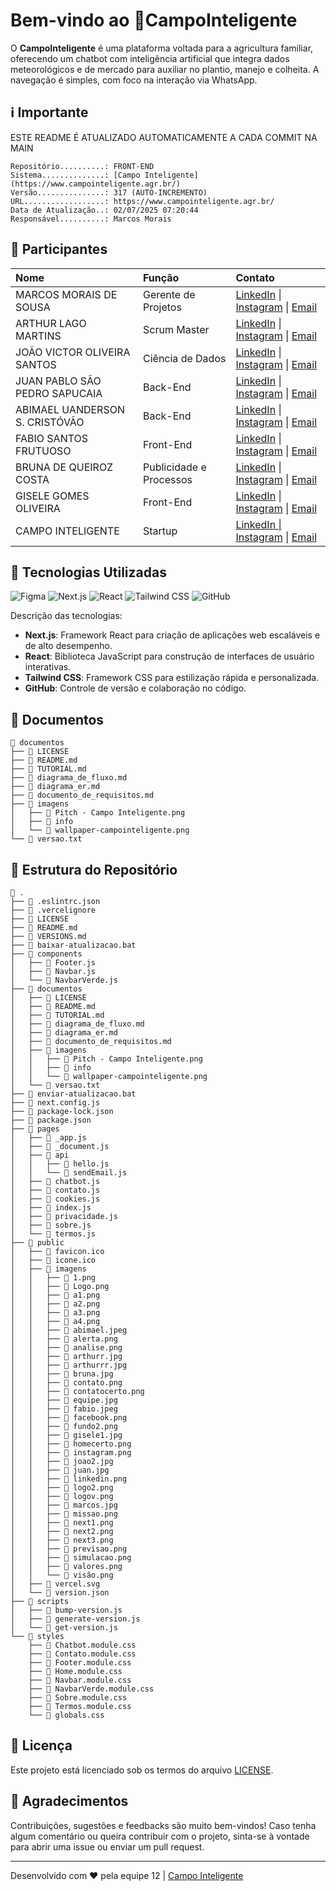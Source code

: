# Bem-vindo ao 🍃**CampoInteligente**

O **CampoInteligente** é uma plataforma voltada para a agricultura familiar, oferecendo um chatbot com inteligência artificial que integra dados meteorológicos e de mercado para auxiliar no plantio, manejo e colheita. A navegação é simples, com foco na interação via WhatsApp.

## ℹ️ Importante 

ESTE README É ATUALIZADO AUTOMATICAMENTE A CADA COMMIT NA MAIN 

```
Repositório..........: FRONT-END
Sistema..............: [Campo Inteligente](https://www.campointeligente.agr.br/)
Versão...............: 317 (AUTO-INCREMENTO)
URL..................: https://www.campointeligente.agr.br/
Data de Atualização..: 02/07/2025 07:20:44
Responsável..........: Marcos Morais
```
## 👥 Participantes

<table style='width:100%'>
<thead><tr><th style='text-align:left'>Nome</th><th style='text-align:left'>Função</th><th style='text-align:left'>Contato</th></tr></thead>
<tbody>
<tr><td>MARCOS MORAIS DE SOUSA            </td><td>Gerente de Projetos       </td><td><a href='https://www.linkedin.com/in/marcosmoraisjr/'>LinkedIn</a> | <a href='https://instagram.com/marcosmoraisjr'>Instagram</a> | <a href='mailto:mmstec@gmail.com'>Email</a></td></tr>
<tr><td>ARTHUR LAGO MARTINS               </td><td>Scrum Master              </td><td><a href='https://www.linkedin.com/in/arthur-martins-510b36235/'>LinkedIn</a> | <a href='https://instagram.com/arthurmarttins'>Instagram</a> | <a href='mailto:202110445@uesb.edu.br'>Email</a></td></tr>
<tr><td>JOÃO VICTOR OLIVEIRA SANTOS       </td><td>Ciência de Dados          </td><td><a href='https://www.linkedin.com/in/joão-victor-oliveira-santos-3b8aa1203/'>LinkedIn</a> | <a href='https://instagram.com/jv.osantos'>Instagram</a> | <a href='mailto:joao.osantos27@gmail.com'>Email</a></td></tr>
<tr><td>JUAN PABLO SÃO PEDRO SAPUCAIA     </td><td>Back-End                  </td><td><a href='https://www.linkedin.com/in/juan-pablo-09a65b2a6/'>LinkedIn</a> | <a href='https://instagram.com/juan_pablosps'>Instagram</a> | <a href='mailto:juan.psapucaia7@gmail.com'>Email</a></td></tr>
<tr><td>ABIMAEL UANDERSON S. CRISTÓVÃO    </td><td>Back-End                  </td><td><a href='https://www.linkedin.com/in/abimael-uanderson/'>LinkedIn</a> | <a href='https://instagram.com/abimaeluanderson'>Instagram</a> | <a href='mailto:abimael.servicos12dt@gmail.com'>Email</a></td></tr>
<tr><td>FABIO SANTOS FRUTUOSO             </td><td>Front-End                 </td><td><a href='https://www.linkedin.com/in/fabio-santos-frutuoso-1784401b9/'>LinkedIn</a> | <a href='https://instagram.com/gandalfs_800'>Instagram</a> | <a href='mailto:frutuosofabio10@gmail.com'>Email</a></td></tr>
<tr><td>BRUNA DE QUEIROZ COSTA            </td><td>Publicidade e Processos   </td><td><a href='https://www.linkedin.com/in/bruna-queiroz-5422a7261/'>LinkedIn</a> | <a href='https://instagram.com/brhunaqueiroz'>Instagram</a> | <a href='mailto:qbruna2003@gmail.com'>Email</a></td></tr>
<tr><td>GISELE GOMES OLIVEIRA             </td><td>Front-End                 </td><td><a href='https://www.linkedin.com/in/gisele-gomes-oliveira-037bb1128/'>LinkedIn</a> | <a href='https://instagram.com/belagisa13'>Instagram</a> | <a href='mailto:belagisa14@gmail.com'>Email</a></td></tr>
<tr><td>CAMPO INTELIGENTE                 </td><td>Startup                   </td><td><a href='https://instagram.com/startupcampointeligente'>LinkedIn | <a href='https://www.instagram.com/startupcampointeligente'>Instagram</a> | <a href='mailto:startupcampointeligente@gmail.com'>Email</a></td></tr>
</tbody>
</table>

## 🧩 Tecnologias Utilizadas

<p align='left'>
  <img src='https://img.shields.io/badge/Figma-F24E1E?logo=figma&logoColor=white' alt='Figma' />
  <img src='https://img.shields.io/badge/Next.js-13.x-black?logo=next.js&logoColor=white' alt='Next.js' />
  <img src='https://img.shields.io/badge/React-18.x-61DAFB?logo=react&logoColor=white' alt='React' />
  <img src='https://img.shields.io/badge/Tailwind_CSS-3.x-38B2AC?logo=tailwindcss&logoColor=white' alt='Tailwind CSS' />
  <img src='https://img.shields.io/badge/GitHub-100000?logo=github&logoColor=white&style=flat' alt='GitHub' />
</p>

Descrição das tecnologias:

- **Next.js**: Framework React para criação de aplicações web escaláveis e de alto desempenho.
- **React**: Biblioteca JavaScript para construção de interfaces de usuário interativas.
- **Tailwind CSS**: Framework CSS para estilização rápida e personalizada.
- **GitHub**: Controle de versão e colaboração no código.

## 📂 Documentos

```
📂 documentos
├── 📄 LICENSE
├── 📄 README.md
├── 📄 TUTORIAL.md
├── 📄 diagrama_de_fluxo.md
├── 📄 diagrama_er.md
├── 📄 documento_de_requisitos.md
├── 📂 imagens
│   ├── 📄 Pitch - Campo Inteligente.png
│   ├── 📄 info
│   └── 📄 wallpaper-campointeligente.png
└── 📄 versao.txt
```
## 🌳 Estrutura do Repositório

```
📂 .
├── 📄 .eslintrc.json
├── 📄 .vercelignore
├── 📄 LICENSE
├── 📄 README.md
├── 📄 VERSIONS.md
├── 📄 baixar-atualizacao.bat
├── 📂 components
│   ├── 📄 Footer.js
│   ├── 📄 Navbar.js
│   └── 📄 NavbarVerde.js
├── 📂 documentos
│   ├── 📄 LICENSE
│   ├── 📄 README.md
│   ├── 📄 TUTORIAL.md
│   ├── 📄 diagrama_de_fluxo.md
│   ├── 📄 diagrama_er.md
│   ├── 📄 documento_de_requisitos.md
│   ├── 📂 imagens
│   │   ├── 📄 Pitch - Campo Inteligente.png
│   │   ├── 📄 info
│   │   └── 📄 wallpaper-campointeligente.png
│   └── 📄 versao.txt
├── 📄 enviar-atualizacao.bat
├── 📄 next.config.js
├── 📄 package-lock.json
├── 📄 package.json
├── 📂 pages
│   ├── 📄 _app.js
│   ├── 📄 _document.js
│   ├── 📂 api
│   │   ├── 📄 hello.js
│   │   └── 📄 sendEmail.js
│   ├── 📄 chatbot.js
│   ├── 📄 contato.js
│   ├── 📄 cookies.js
│   ├── 📄 index.js
│   ├── 📄 privacidade.js
│   ├── 📄 sobre.js
│   └── 📄 termos.js
├── 📂 public
│   ├── 📄 favicon.ico
│   ├── 📄 icone.ico
│   ├── 📂 imagens
│   │   ├── 📄 1.png
│   │   ├── 📄 Logo.png
│   │   ├── 📄 a1.png
│   │   ├── 📄 a2.png
│   │   ├── 📄 a3.png
│   │   ├── 📄 a4.png
│   │   ├── 📄 abimael.jpeg
│   │   ├── 📄 alerta.png
│   │   ├── 📄 analise.png
│   │   ├── 📄 arthurr.jpg
│   │   ├── 📄 arthurrr.jpg
│   │   ├── 📄 bruna.jpg
│   │   ├── 📄 contato.png
│   │   ├── 📄 contatocerto.png
│   │   ├── 📄 equipe.jpg
│   │   ├── 📄 fabio.jpeg
│   │   ├── 📄 facebook.png
│   │   ├── 📄 fundo2.png
│   │   ├── 📄 gisele1.jpg
│   │   ├── 📄 homecerto.png
│   │   ├── 📄 instagram.png
│   │   ├── 📄 joao2.jpg
│   │   ├── 📄 juan.jpg
│   │   ├── 📄 linkedin.png
│   │   ├── 📄 logo2.png
│   │   ├── 📄 logov.png
│   │   ├── 📄 marcos.jpg
│   │   ├── 📄 missao.png
│   │   ├── 📄 next1.png
│   │   ├── 📄 next2.png
│   │   ├── 📄 next3.png
│   │   ├── 📄 previsao.png
│   │   ├── 📄 simulacao.png
│   │   ├── 📄 valores.png
│   │   └── 📄 visão.png
│   ├── 📄 vercel.svg
│   └── 📄 version.json
├── 📂 scripts
│   ├── 📄 bump-version.js
│   ├── 📄 generate-version.js
│   └── 📄 get-version.js
└── 📂 styles
    ├── 📄 Chatbot.module.css
    ├── 📄 Contato.module.css
    ├── 📄 Footer.module.css
    ├── 📄 Home.module.css
    ├── 📄 Navbar.module.css
    ├── 📄 NavbarVerde.module.css
    ├── 📄 Sobre.module.css
    ├── 📄 Termos.module.css
    └── 📄 globals.css
```
## 📜 Licença

Este projeto está licenciado sob os termos do arquivo [LICENSE](./documentos/LICENSE).

## 🤝 Agradecimentos

Contribuições, sugestões e feedbacks são muito bem-vindos! Caso tenha algum comentário ou queira contribuir com o projeto, sinta-se à vontade para abrir uma issue ou enviar um pull request.

--- 

Desenvolvido com ❤️ pela equipe 12 | [Campo Inteligente](https://www.campointeligente.agr.br/) 

